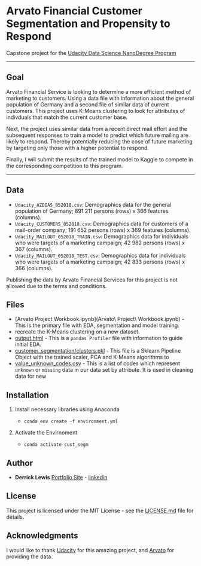 
# Arvato Financial Customer Segmentation and Propensity to Respond

Capstone project for the [Udacity Data Science NanoDegree Program](https://www.udacity.com/course/data-scientist-nanodegree--nd025)

---

## Goal

Arvato Financial Service is looking to determine a more efficient method of marketing to customers. Using a data file with information about the general population of Germany and a second file of similar data of current customers. This project uses K-Means clustering to look for attributes of indivduals that match the current customer base.

Next, the project uses similar data from a recent direct mail effort and the subsequent responses to train a model to predict which future mailing are likely to respond. Thereby potentially reducing the cose of future marketing by targeting only those with a higher potential to respond. 

Finally, I will submit the results of the trained model to Kaggle to compete in the corresponding competition to this program. 

---

## Data

- `Udacity_AZDIAS_052018.csv`: Demographics data for the general population of Germany; 891 211 persons (rows) x 366 features (columns).
- `Udacity_CUSTOMERS_052018.csv`: Demographics data for customers of a mail-order company; 191 652 persons (rows) x 369 features (columns).
- `Udacity_MAILOUT_052018_TRAIN.csv`: Demographics data for individuals who were targets of a marketing campaign; 42 982 persons (rows) x 367 (columns).
- `Udacity_MAILOUT_052018_TEST.csv`: Demographics data for individuals who were targets of a marketing campaign; 42 833 persons (rows) x 366 (columns).

Publishing the data by Arvato Financial Services for this project is not allowed due to the terms and conditions.

## Files 

- [Arvato Project Workbook.ipynb](Arvato\ Project\ Workbook.ipynb) - This is the primary file with EDA, segmentation and model training. 
- recreate the K-Means clustering on a new dataset.
- [output.html](output.html) - This is a `pandas Profiler` file with information to guide initial EDA. 
- [customer_segmentation/clusters.pkl](customer_segmentation/clusters.pkl) - This file is a Sklearn Pipeline Object with the trained scaler, PCA and K-Means algorithms to 
- [value_unknown_codes.csv](value_unknown_codes.csv) - This is a list of codes which represent `unknown` or `missing` data in our data set by attribute. It is used in cleaning data for new 
  
## Installation

1. Install necessary libraries using Anaconda
    - `conda env create -f environment.yml`

2. Activate the Envirnoment
    - `conda activate cust_segm`

## Author

-   **Derrick Lewis**  [Portfolio Site](https://www.derrickjameslewis.com) - [linkedin](https://www.linkedin.com/in/derrickjlewis/)


## License

This project is licensed under the MIT License - see the [LICENSE.md](LICENSE.md) file for details.

## Acknowledgments

I would like to thank [Udacity](https://eu.udacity.com/) for this amazing project, and [Arvato](https://www.arvato.com/)  for providing the data.